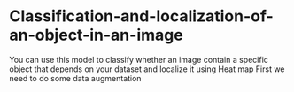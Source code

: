 # Classification-and-localization-of-an-object-in-an-image
You can use this model to classify whether an image contain a specific object that depends on your dataset and localize it using Heat map
First we need to do some data augmentation
